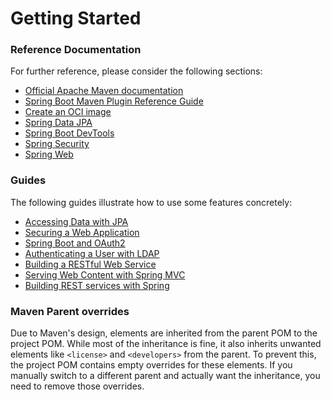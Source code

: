 # Getting Started

### Reference Documentation
For further reference, please consider the following sections:

* [Official Apache Maven documentation](https://maven.apache.org/guides/index.html)
* [Spring Boot Maven Plugin Reference Guide](https://docs.spring.io/spring-boot/3.4.3.RELEASE/maven-plugin)
* [Create an OCI image](https://docs.spring.io/spring-boot/3.4.3.RELEASE/maven-plugin/build-image.html)
* [Spring Data JPA](https://docs.spring.io/spring-boot/3.4.3.RELEASE/reference/data/sql.html#data.sql.jpa-and-spring-data)
* [Spring Boot DevTools](https://docs.spring.io/spring-boot/3.4.3.RELEASE/reference/using/devtools.html)
* [Spring Security](https://docs.spring.io/spring-boot/3.4.3.RELEASE/reference/web/spring-security.html)
* [Spring Web](https://docs.spring.io/spring-boot/3.4.3.RELEASE/reference/web/servlet.html)

### Guides
The following guides illustrate how to use some features concretely:

* [Accessing Data with JPA](https://spring.io/guides/gs/accessing-data-jpa/)
* [Securing a Web Application](https://spring.io/guides/gs/securing-web/)
* [Spring Boot and OAuth2](https://spring.io/guides/tutorials/spring-boot-oauth2/)
* [Authenticating a User with LDAP](https://spring.io/guides/gs/authenticating-ldap/)
* [Building a RESTful Web Service](https://spring.io/guides/gs/rest-service/)
* [Serving Web Content with Spring MVC](https://spring.io/guides/gs/serving-web-content/)
* [Building REST services with Spring](https://spring.io/guides/tutorials/rest/)

### Maven Parent overrides

Due to Maven's design, elements are inherited from the parent POM to the project POM.
While most of the inheritance is fine, it also inherits unwanted elements like `<license>` and `<developers>` from the parent.
To prevent this, the project POM contains empty overrides for these elements.
If you manually switch to a different parent and actually want the inheritance, you need to remove those overrides.

